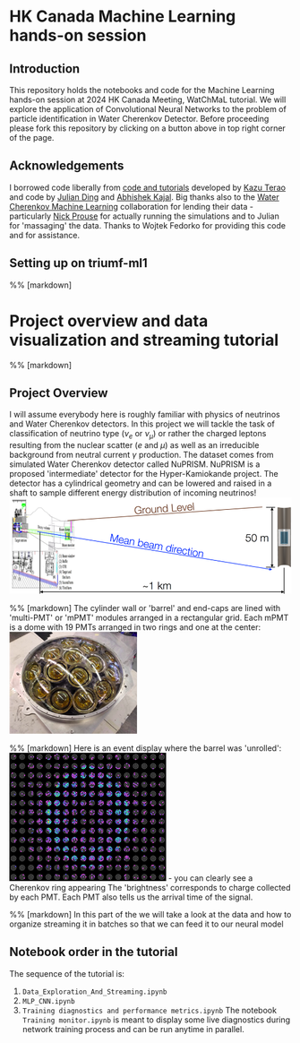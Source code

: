 # HK Canada Machine Learning hands-on session

## Introduction
This repository holds the notebooks and code for the Machine Learning hands-on session at 2024 HK Canada Meeting, WatChMaL tutorial. We will explore the application of Convolutional Neural Networks to the problem of particle identification in Water Cherenkov Detector.
Before proceeding please fork this repository by clicking on a button above in top right corner of the page.

## Acknowledgements
I borrowed code liberally from [code and tutorials](https://github.com/WatChMaL) developed by [Kazu Terao](https://github.com/drinkingkazu) and code by [Julian Ding](https://github.com/search?q=user%3Ajulianzding) and [Abhishek Kajal](https://github.com/search?q=user%3Aabhishekabhishek). Big thanks also to the [Water Cherenkov Machine Learning](https://github.com/WatChMaL) collaboration for lending their data - particularly [Nick Prouse](https://github.com/nickwp) for actually running the simulations and to Julian for 'massaging' the data.
Thanks to Wojtek Fedorko for providing this code and for assistance.

## Setting up on triumf-ml1


 %% [markdown]
 # Project overview and data visualization and streaming tutorial
 

 %% [markdown]
 ## Project Overview
 I will assume everybody here is roughly familiar with physics of neutrinos and Water Cherenkov detectors.
 In this project we will tackle the task of classification of neutrino type ($\nu_e$ or $\nu_\mu$) or rather the charged leptons resulting from the nuclear scatter ($e$ and  $\mu$) as well as an irreducible background from neutral current $\gamma$ production. The dataset comes from simulated Water Cherenkov detector called NuPRISM. NuPRISM is a proposed 'intermediate' detector for the Hyper-Kamiokande project. The detector has a cylindrical geometry and can be lowered and raised in a shaft to sample different energy distribution of incoming neutrinos! ![NUPRISM](img/NUPRISM_diag.png)

 %% [markdown]
 The cylinder wall or 'barrel' and end-caps are lined with 'multi-PMT' or 'mPMT' modules arranged in a rectangular grid. Each mPMT is a dome with 19 PMTs arranged in two rings and one at the center:![mPMT](img/mPMT.png)

 %% [markdown]
 Here is an event display where the barrel was 'unrolled':
 ![eventdisp](img/ev_disp.png) - you can clearly see a Cherenkov ring appearing
 The 'brightness' corresponds to charge collected by each PMT. Each PMT also tells us the arrival time of the signal.

 %% [markdown]
 In this part of the we will take a look at the data and how to organize streaming it in batches so that we can feed it to our neural model

## Notebook order in the tutorial
The sequence of the tutorial is:
  1. `Data_Exploration_And_Streaming.ipynb`
  1. `MLP_CNN.ipynb`
  1. `Training diagnostics and performance metrics.ipynb`
The notebook `Training monitor.ipynb` is meant to display some live diagnostics during network training process and can be run anytime in parallel.

